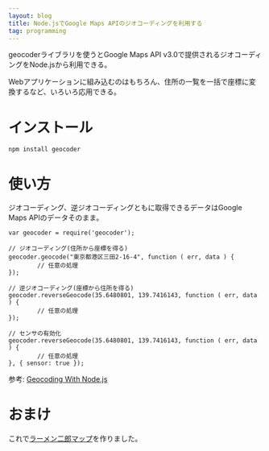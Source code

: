 ```yaml
---
layout: blog
title: Node.jsでGoogle Maps APIのジオコーディングを利用する
tag: programming
---
```




geocoderライブラリを使うとGoogle Maps API v3.0で提供されるジオコーディングをNode.jsから利用できる。

Webアプリケーションに組み込むのはもちろん、住所の一覧を一括で座標に変換するなど、いろいろ応用できる。

# インストール

    npm install geocoder

# 使い方

ジオコーディング、逆ジオコーディングともに取得できるデータはGoogle Maps APIのデータそのまま。

    var geocoder = require('geocoder');
     
    // ジオコーディング(住所から座標を得る)
    geocoder.geocode("東京都港区三田2-16-4", function ( err, data ) {
			// 任意の処理
    });
     
    // 逆ジオコーディング(座標から住所を得る)
    geocoder.reverseGeocode(35.6480801, 139.7416143, function ( err, data ) {
			// 任意の処理
    });
     
    // センサの有効化
    geocoder.reverseGeocode(35.6480801, 139.7416143, function ( err, data ) {
			// 任意の処理
    }, { sensor: true });

参考:
[Geocoding With Node.js](http://blog.stephenwyattbush.com/2011/07/16/geocoding-with-nodejs)

# おまけ

これで[ラーメン二郎マップ](/jirorian/)を作りました。
